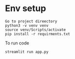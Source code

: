 # Env setup
```
Go to project direectory
python3 -v venv venv
source venv/Scripts/activate
pip install -r requirments.txt
```

To run code
```
streamlit run app.py
```